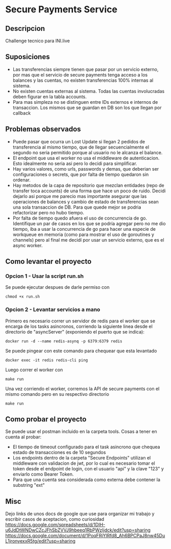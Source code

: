 # Secure Payments Service

## Descripcion

Challenge tecnico para INI.live

## Suposiciones

- Las transferencias siempre tienen que pasar por un servicio externo, por mas que el servicio de secure payments tenga acceso a los balances y las cuentas, no existen transferencias 100% internas al sistema.
- No existen cuentas externas al sistema. Todas las cuentas involucradas deben figurar en la tabla accounts.
- Para mas simpleza no se distinguen entre IDs externos e internos de transaccion. Los mismos que se guardan en DB son los que llegan por callback

## Problemas observados

- Puede pasar que ocurra un Lost Update si llegan 2 pedidos de transferencia al mismo tiempo, que de llegar secuencialmente el segundo no seria permitido porque al usuario no le alcanza el balance.
- El endpoint que usa el worker no usa el middleware de autenticacion. Esto idealmente no seria asi pero lo decidi para simplificar.
- Hay varios valores, como urls, passwords y demas, que deberian ser configuraciones o secrets, que por falta de tiempo quedaron sin ordenar.
- Hay metodos de la capa de repositorio que mezclan entidades (repo de transfer toca accounts) de una forma que hace un poco de ruido. Decidi dejarlo asi porque me parecio mas importante asegurar que las operaciones de balances y cambio de estado de transferencias sean una sola transaccion de DB. Para que quede mejor se podria refactorizar pero no hubo tiempo.
- Por falta de tiempo quedo afuera el uso de concurrencia de go. Identifique un par de casos en los que se podría agregar pero no me dio tiempo, iba a usar la concurrencia de go para hacer una especie de workqueue en memoria (como para mostrar el uso de goroutines y channels) pero al final me decidí por usar un servicio externo, que es el async worker.

## Como levantar el proyecto

### Opcion 1 - Usar la script run.sh

Se puede ejecutar despues de darle permiso con

```
chmod +x run.sh
```

### Opcion 2 - Levantar servicios a mano

Primero es necesario correr un servidor de redis para el worker que se encarga de los tasks asincronos, corriendo la siguiente linea desde el directorio de "asyncServer" (exponiendo el puerto que se indica):

```
docker run -d --name redis-asynq -p 6379:6379 redis
```

Se puede pingear con este comando para chequear que esta levantado

```
docker exec -it redis redis-cli ping
```

Luego correr el worker con

```
make run
```

Una vez corriendo el worker, corremos la API de secure payments con el mismo comando pero en su respectivo directorio

```
make run
```

## Como probar el proyecto

Se puede usar el postman incluido en la carpeta tools. Cosas a tener en cuenta al probar:

- El tiempo de timeout configurado para el task asincrono que chequea estado de transacciones es de 10 segundos
- Los endpoints dentro de la carpeta "Secure Endpoints" utilizan el middleware con validacion de jwt, por lo cual es necesario tomar el token desde el endpoint de login, con el usuario "api" y la clave "123" y enviarlo como Bearer Token.
- Para que una cuenta sea considerada como externa debe contener la substring "ext"

## Misc

Dejo links de unos docs de google que use para organizar mi trabajo y escribir casos de aceptacion, como curiosidad
https://docs.google.com/spreadsheets/d/1DIH-u6JdDtWNDwCZcJFhSbZVVJ9hbeeq1RbPWzIjdck/edit?usp=sharing
https://docs.google.com/document/d/1PoqFRjYlRfd8_Ah6BPCPaJ8nw45DuL1jronyexxR5tg/edit?usp=sharing

